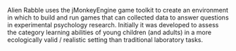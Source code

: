 Alien Rabble uses the jMonkeyEngine game toolkit to create an environment in which to build and run games that can collected data to answer questions in experimental psychology research. Initially it was developed to assess the category learning abilities of young children (and adults) in a more ecologically valid / realistic setting than traditional laboratory tasks.